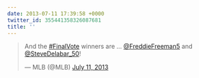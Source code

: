 ```yaml
---
date: 2013-07-11 17:39:58 +0000
twitter_id: 355441358326087681
title: ''
---
```


<blockquote class="twitter-tweet"><p lang="en" dir="ltr">And the <a href="https://twitter.com/hashtag/FinalVote?src=hash&amp;ref_src=twsrc%5Etfw">#FinalVote</a> winners are ... <a href="https://twitter.com/FreddieFreeman5?ref_src=twsrc%5Etfw">@FreddieFreeman5</a> and <a href="https://twitter.com/SteveDelabar_50?ref_src=twsrc%5Etfw">@SteveDelabar_50</a>!</p>&mdash; MLB (@MLB) <a href="https://twitter.com/MLB/status/355435657256108033?ref_src=twsrc%5Etfw">July 11, 2013</a></blockquote>
<script async src="https://platform.twitter.com/widgets.js" charset="utf-8"></script>
